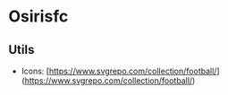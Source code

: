 # Osirisfc

## Utils

* Icons: [https://www.svgrepo.com/collection/football/] (https://www.svgrepo.com/collection/football/)
